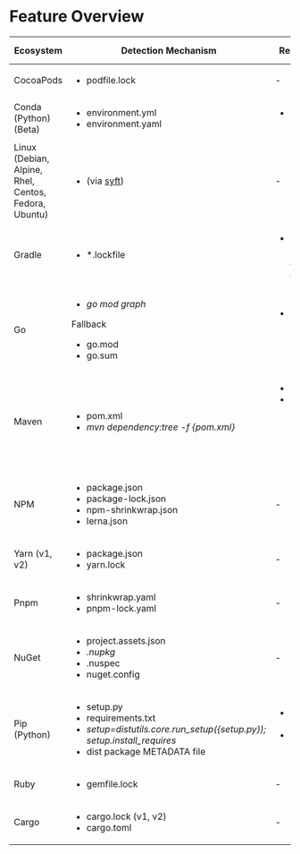 # Feature Overview

| Ecosystem | Detection Mechanism | Requirements | Development Dependencies labeling | Graph Creation |
| - | - | - | - | - |
| CocoaPods | <ul><li>podfile.lock</li></ul> | - | ❌ | - |
| Conda (Python) (Beta) | <ul><li>environment.yml</li><li>environment.yaml</li></ul> | <ul><li>Conda v4.10.2+</li></ul> | ❌ | ❌ |
| Linux (Debian, Alpine, Rhel, Centos, Fedora, Ubuntu)| <ul><li>(via [syft](https://github.com/anchore/syft))</li></ul> | - | - | - | - |
| Gradle | <ul><li>*.lockfile</li></ul> | <ul><li>Gradle 7 or prior using [Single File lock](https://docs.gradle.org/6.8.1/userguide/dependency_locking.html#single_lock_file_per_project)</li></ul> | ❌ | ❌ |
| Go | <ul><li>*go mod graph*</li></ul>Fallback</br><ul><li>go.mod</li><li>go.sum</li></ul> | <ul><li>Go 1.11+ (will fallback if not present)</li></ul> | ❌ | ✔ (root idenditication only for fallback) |
| Maven | <ul><li>pom.xml</li><li>*mvn dependency:tree -f {pom.xml}*</li></ul> | <ul><li>Maven</li><li>Maven Dependency Plugin (auto-installed with Maven)</li></ul> | ✔ (test dependency scope) | ✔ |
| NPM | <ul><li>package.json</li><li>package-lock.json</li><li>npm-shrinkwrap.json</li><li>lerna.json</li></ul> | - | ✔ (dev-dependencies in package.json, dev flag in package-lock.json) | ✔ |
| Yarn (v1, v2) | <ul><li>package.json</li><li>yarn.lock</li></ul> | - | ✔ (dev-dependencies in package.json) | ✔ |
| Pnpm | <ul><li>shrinkwrap.yaml</li><li>pnpm-lock.yaml</li></ul> | - | ✔ (packages/{package}/dev flag) | ✔ |
| NuGet | <ul><li>project.assets.json</li><li>*.nupkg</li><li>*.nuspec</li><li>nuget.config</li></ul> | - | - | ✔ (required project.assets.json) |
| Pip (Python) | <ul><li>setup.py</li><li>requirements.txt</li><li>*setup=distutils.core.run_setup({setup.py}); setup.install_requires*</li><li>dist package METADATA file</li></ul> | <ul><li>Python 2 or Python 3</li><li>Internet connection</li></ul> | ❌ | ✔ |
| Ruby | <ul><li>gemfile.lock</li></ul> | - | ❌ | ✔ |
| Cargo | <ul><li>cargo.lock (v1, v2)</li><li>cargo.toml</li></ul> | - | ✔ (dev-dependencies in cargo.toml) | ✔ | 


